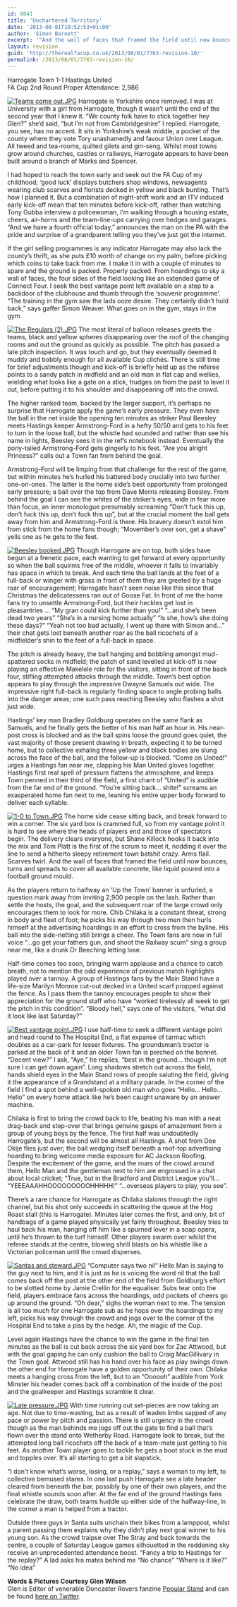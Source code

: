 ```yaml
---
id: 8041
title: 'Unchartered Territory'
date: '2013-08-01T10:52:53+01:00'
author: 'Simon Barnett'
excerpt: '"And the wall of faces that framed the field until now bounces, turns and spreads to cover all available concrete, like liquid poured into a football ground mould" - Glen Wilson'
layout: revision
guid: 'http://therealfacup.co.uk/2013/08/01/7763-revision-10/'
permalink: /2013/08/01/7763-revision-10/
---
```


Harrogate Town 1-1 Hastings United  
FA Cup 2nd Round Proper Attendance: 2,986

[![Teams come out.JPG](http://lh5.ggpht.com/-M4_l0sUNOcY/UL_MTvc_4XI/AAAAAAAACV8/c3PnDvWVjwo/h320/Teams%252520come%252520out.JPG)](http://lh5.ggpht.com/-M4_l0sUNOcY/UL_MTvc_4XI/AAAAAAAACV8/c3PnDvWVjwo/w800/Teams%252520come%252520out.JPG) Harrogate is Yorkshire once removed. I was at University with a girl from Harrogate, though it wasn’t until the end of the second year that I knew it. “We county folk have to stick together hey Glen?” she’d said, “but I’m not from Cambridgeshire” I replied. Harrogate, you see, has no accent. It sits in Yorkshire’s weak middle, a pocket of the county where they vote Tory unashamedly and favour Union over League. All tweed and tea-rooms, quilted gilets and gin-seng. Whilst most towns grow around churches, castles or railways, Harrogate appears to have been built around a branch of Marks and Spencer.

I had hoped to reach the town early and seek out the FA Cup of my childhood; ‘good luck’ displays butchers shop windows, newsagents wearing club scarves and florists decked in yellow and black bunting. That’s how I planned it. But a combination of night-shift work and an ITV induced early kick-off mean that ten minutes before kick-off, rather than watching Tony Gubba interview a policewoman, I’m walking through a housing estate, cheers, air-horns and the team-line-ups carrying over hedges and garages. “And we have a fourth official today,” announces the man on the PA with the pride and surprise of a grandparent telling you they’ve just got the internet.

If the girl selling programmes is any indicator Harrogate may also lack the county’s thrift, as she puts £10 worth of change on my palm, before picking which coins to take back from me. I make it in with a couple of minutes to spare and the ground is packed. Properly packed. From hoardings to sky a wall of faces, the four sides of the field looking like an extended game of Connect Four. I seek the best vantage point left available on a step to a backdoor of the clubhouse and thumb through the ‘souvenir programme’. “The training in the gym saw the lads ooze desire. They certainly didn’t hold back,” says gaffer Simon Weaver. What goes on in the gym, stays in the gym.

[![The Regulars (2).JPG](http://lh5.ggpht.com/-g6SgsD6K8EM/UL_MVV9gYsI/AAAAAAAACWI/JDMsFw_b3lQ/h320/The%252520Regulars%252520%2525282%252529.JPG)](http://lh5.ggpht.com/-g6SgsD6K8EM/UL_MVV9gYsI/AAAAAAAACWI/JDMsFw_b3lQ/w800/The%252520Regulars%252520%2525282%252529.JPG) The most literal of balloon releases greets the teams, black and yellow spheres disappearing over the roof of the changing rooms and out the ground as quickly as possible. The pitch has passed a late pitch inspection. It was touch and go, but they eventually deemed it muddy and bobbly enough for all available Cup clichés. There is still time for brief adjustments though and kick-off is briefly held up as the referee points to a sandy patch in midfield and an old man in flat cap and wellies, wielding what looks like a gate on a stick, trudges on from the past to level it out, before putting it to his shoulder and disappearing off into the crowd.

The higher ranked team, backed by the larger support, it’s perhaps no surprise that Harrogate apply the game’s early pressure. They even have the ball in the net inside the opening ten minutes as striker Paul Beesley meets Hastings keeper Armstrong-Ford in a hefty 50/50 and gets to his feet to turn in the loose ball, but the whistle had sounded and rather than see his name in lights, Beesley sees it in the ref’s notebook instead. Eventually the pony-tailed Armstrong-Ford gets gingerly to his feet. “Are you alright Princess?” calls out a Town fan from behind the goal.

Armstrong-Ford will be limping from that challenge for the rest of the game, but within minutes he’s hurled his battered body crucially into two further one-on-ones. The latter is the home side’s best opportunity from prolonged early pressure; a ball over the top from Dave Merris releasing Beesley. From behind the goal I can see the whites of the striker’s eyes, wide in fear more than focus, an inner monologue presumably screaming “Don’t fuck this up, don’t fuck this up, don’t fuck this up”, but at the crucial moment the ball gets away from him and Armstrong-Ford is there. His bravery doesn’t extol him from stick from the home fans though; “Movember’s over son, get a shave” yells one as he gets to the feet.

[![Beesley booked.JPG](http://lh3.ggpht.com/-yZ1QgexCvwY/UL_MO4soNbI/AAAAAAAACVg/kza2AEh_Z5g/h320/Beesley%252520booked.JPG)](http://lh3.ggpht.com/-yZ1QgexCvwY/UL_MO4soNbI/AAAAAAAACVg/kza2AEh_Z5g/w800/Beesley%252520booked.JPG) Though Harrogate are on top, both sides have begun at a frenetic pace, each wanting to get forward at every opportunity so when the ball squirms free of the middle, whoever it falls to invariably has space in which to break. And each time the ball lands at the feet of a full-back or winger with grass in front of them they are greeted by a huge roar of encouragement; Harrogate hasn’t seen noise like this since that Christmas the delicatessens ran out of Goose Fat. In front of me the home fans try to unsettle Armstrong-Ford, but their heckles get lost in pleasantries … “My gran could kick further than you!” “…and she’s been dead two years” “She’s in a nursing home actually” “Is she, how’s she doing these days?” “Yeah not too bad actually, I went up there with Simon and…” their chat gets lost beneath another roar as the ball ricochets of a midfielder’s shin to the feet of a full-back in space.

The pitch is already heavy, the ball hanging and bobbling amongst mud-spattered socks in midfield; the patch of sand levelled at kick-off is now playing an effective Makelele role for the visitors, sitting in front of the back four, stifling attempted attacks through the middle. Town’s best option appears to play through the impressive Dwayne Samuels out wide. The impressive right full-back is regularly finding space to angle probing balls into the danger areas; one such pass reaching Beesley who flashes a shot just wide.

Hastings’ key man Bradley Goldburg operates on the same flank as Samuels, and he finally gets the better of his man half an hour in. His near-post cross is blocked and as the ball spins loose the ground goes quiet, the vast majority of those present drawing in breath, expecting it to be turned home, but to collective exhaling three yellow and black bodies are slung across the face of the ball, and the follow-up is blocked. “Come on United!” urges a Hastings fan near me, clapping his Man United gloves together. Hastings first real spell of pressure flattens the atmosphere, and keeps Town penned in their third of the field, a first chant of “United” is audible from the far end of the ground. “You’re sitting back… shite!” screams an exasperated home fan next to me, leaning his entire upper body forward to deliver each syllable.

[![1-0 to Town.JPG](http://lh3.ggpht.com/-sumYmc6rE9Y/UL_MPcAWccI/AAAAAAAACVc/TzwM6vK7LnI/h320/1-0%252520to%252520Town.JPG)](http://lh3.ggpht.com/-sumYmc6rE9Y/UL_MPcAWccI/AAAAAAAACVc/TzwM6vK7LnI/w800/1-0%252520to%252520Town.JPG) The home side cease sitting back, and break forward to win a corner. The six yard box is crammed full, so from my vantage point it is hard to see where the heads of players end and those of spectators begin. The delivery clears everyone, but Shane Killock hooks it back into the mix and Tom Platt is the first of the scrum to meet it, nodding it over the line to send a hitherto sleepy retirement town batshit crazy. Arms flail. Scarves twirl. And the wall of faces that framed the field until now bounces, turns and spreads to cover all available concrete, like liquid poured into a football ground mould.

As the players return to halfway an ‘Up the Town’ banner is unfurled, a question mark away from inviting 2,900 people on the lash. Rather than settle the hosts, the goal, and the subsequent roar of the large crowd only encourages them to look for more. Chib Chilaka is a constant threat, strong in body and fleet of foot; he picks his way through two men then hurls himself at the advertising hoardings in an effort to cross from the byline. His ball into the side-netting still brings a cheer. The Town fans are now in full voice “…go get your fathers gun, and shoot the Railway scum” sing a group near me, like a drunk Dr Beeching letting lose.

Half-time comes too soon, bringing warm applause and a chance to catch breath, not to mention the odd experience of previous match highlights played over a tannoy. A group of Hastings fans by the Main Stand have a life-size Marilyn Monroe cut-out decked in a United scarf propped against the fence. As I pass them the tannoy encourages people to show their appreciation for the ground staff who have “worked tirelessly all week to get the pitch in this condition”. “Bloody hell,” says one of the visitors, “what did it look like last Saturday?”

[![Best vantage point.JPG](http://lh6.ggpht.com/-deStxab-wzs/UL_MPnOku-I/AAAAAAAACVY/N1rzOzrYdi0/h320/Best%252520vantage%252520point.JPG)](http://lh6.ggpht.com/-deStxab-wzs/UL_MPnOku-I/AAAAAAAACVY/N1rzOzrYdi0/w800/Best%252520vantage%252520point.JPG) I use half-time to seek a different vantage point and head round to The Hospital End, a flat expanse of tarmac which doubles as a car-park for lesser fixtures. The groundsman’s tractor is parked at the back of it and an older Town fan is perched on the bonnet. “Decent view?” I ask, “Aye,” he replies, “best in the ground… though I’m not sure I can get down again”. Long shadows stretch out across the field, hands shield eyes in the Main Stand rows of people saluting the field, giving it the appearance of a Grandstand at a military parade. In the corner of the field I find a spot behind a well-spoken old man who goes “Hello… Hello… Hello” on every home attack like he’s been caught unaware by an answer machine.

Chilaka is first to bring the crowd back to life, beating his man with a neat drag-back and step-over that brings genuine gasps of amazement from a group of young boys by the fence. The first half was undoubtedly Harrogate’s, but the second will be almost all Hastings. A shot from Dee Okije flies just over; the ball wedging itself beneath a roof-top advertising hoarding to bring welcome media exposure for AC Jackson Roofing. Despite the excitement of the game, and the roars of the crowd around them, Hello Man and the gentleman next to him are engrossed in a chat about local cricket; “True, but in the Bradford and District League you’ll… “YEEEAAAHHOOOOOOOOOHHHHH!” “…overseas players to play, you see”.

There’s a rare chance for Harrogate as Chilaka slaloms through the right channel, but his shot only succeeds in scattering the queue at the Hog Roast stall (this is Harrogate). Minutes later comes the first, and only, bit of handbags of a game played physically yet fairly throughout. Beesley tries to haul back his man, hanging off him like a spurned lover in a soap opera, until he’s thrown to the turf himself. Other players swarm over whilst the referee stands at the centre, blowing shrill blasts on his whistle like a Victorian policeman until the crowd disperses.

[![Santas and steward.JPG](http://lh4.ggpht.com/-iqx323aWacs/UL_MSWLfG5I/AAAAAAAACVw/94FOJLkWIPA/h320/Santas%252520and%252520steward.JPG)](http://lh4.ggpht.com/-iqx323aWacs/UL_MSWLfG5I/AAAAAAAACVw/94FOJLkWIPA/w800/Santas%252520and%252520steward.JPG) “Computer says two nil” Hello Man is saying to the guy next to him, and it is just as he is voicing the word nil that the ball comes back off the post at the other end of the field from Goldburg’s effort to be slotted home by Jamie Crellin for the equaliser. Subs tear onto the field, players embrace fans across the hoardings, odd pockets of cheers go up around the ground. “Oh dear,” sighs the woman next to me. The tension is all too much for one Harrogate sub as he hops over the hoardings to my left, picks his way through the crowd and jogs over to the corner of the Hospital End to take a piss by the hedge. Ah, the magic of the Cup.

Level again Hastings have the chance to win the game in the final ten minutes as the ball is cut back across the six yard box for Zac Attwood, but with the goal gaping he can only cushion the ball to Craig MacGillivary in the Town goal. Attwood still has his hand over his face as play swings down the other end for Harrogate have a golden opportunity of their own. Chilaka meets a hanging cross from the left, but to an “Oooooh” audible from York Minster his header comes back off a combination of the inside of the post and the goalkeeper and Hastings scramble it clear.

[![Late pressure.JPG](http://lh6.ggpht.com/-LahCimFkfOs/UL_MSmN8eVI/AAAAAAAACV0/9GmuZtnrwCg/h320/Late%252520pressure.JPG)](http://lh6.ggpht.com/-LahCimFkfOs/UL_MSmN8eVI/AAAAAAAACV0/9GmuZtnrwCg/w800/Late%252520pressure.JPG) With time running out set-pieces are now taking an age. Not due to time-wasting, but as a result of leaden limbs sapped of any pace or power by pitch and passion. There is still urgency in the crowd though as the man behinds me jogs off out the gate to find a ball that’s flown over the stand onto Wetherby Road. Harrogate look to break, but the attempted long ball ricochets off the back of a team-mate just getting to his feet. As another Town player goes to tackle he gets a boot stuck in the mud and topples over. It’s all starting to get a bit slapstick.

“I don’t know what’s worse, losing, or a replay,” says a woman to my left, to collective bemused stares. In one last push Harrogate see a late header cleared from beneath the bar, possibly by one of their own players, and the final whistle sounds soon after. At the far end of the ground Hastings fans celebrate the draw, both teams huddle up either side of the halfway-line, in the corner a man is helped from a tractor.

Outside three guys in Santa suits unchain their bikes from a lamppost, whilst a parent passing them explains why they didn’t play next goal winner to his young son. As the crowd traipse over The Stray and back towards the centre, a couple of Saturday League games silhouetted in the reddening sky receive an unprecedented attendance boost. “Fancy a trip to Hastings for the replay?” A lad asks his mates behind me “No chance” “Where is it like?” “No idea”

**Words &amp; Pictures Courtesy Glen Wilson**  
Glen is Editor of venerable Doncaster Rovers fanzine [Popular Stand](http://popularstand.wordpress.com/) and can be found [here on Twitter](https://twitter.com/vivarovers).